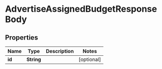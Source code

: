 # AdvertiseAssignedBudgetResponseBody

## Properties
Name | Type | Description | Notes
------------ | ------------- | ------------- | -------------
**id** | **String** |  |  [optional]
